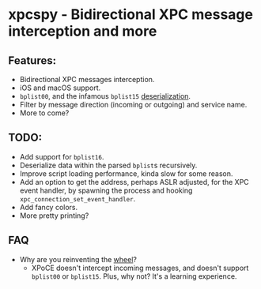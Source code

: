 # xpcspy - Bidirectional XPC message interception and more

## Features:
* Bidirectional XPC messages interception.
* iOS and macOS support.
* `bplist00`, and the infamous `bplist15` [deserialization].
* Filter by message direction (incoming or outgoing) and service name.
* More to come?

## TODO:
* Add support for `bplist16`.
* Deserialize data within the parsed `bplist`s recursively.
* Improve script loading performance, kinda slow for some reason.
* Add an option to get the address, perhaps ASLR adjusted, for the XPC event handler, by spawning the process and hooking `xpc_connection_set_event_handler`.
* Add fancy colors.
* More pretty printing?

## FAQ 
* Why are you reinventing the [wheel]?
    * XPoCE doesn't intercept incoming messages, and doesn't support `bplist00` or `bplist15`. Plus, why not? It's a learning experience.


[wheel]: http://newosxbook.com/tools/XPoCe2.html
[deserialization]: http://newosxbook.com/bonus/bplist.pdf

